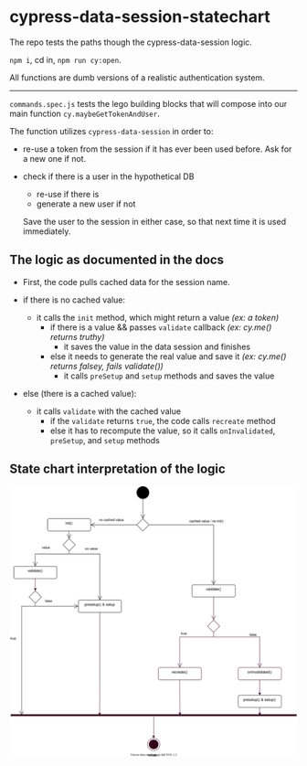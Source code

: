# cypress-data-session-statechart

The repo tests the paths though the cypress-data-session logic.

`npm i`, cd in, `npm run cy:open`.

All functions are dumb versions of a realistic authentication system.

---

`commands.spec.js` tests the lego building blocks that will compose into our main function `cy.maybeGetTokenAndUser`.

The function utilizes `cypress-data-session` in order to:

- re-use a token from the session if it has ever been used before. Ask for a new one if not.
- check if there is a user in the hypothetical DB

  - re-use if there is
  - generate a new user if not

  Save the user to the session in either case, so that next time it is used immediately.

## The logic as documented in the docs

- First, the code pulls cached data for the session name.

- if there is no cached value:

  - it calls the `init` method, which might return a value _(ex: a token)_
    - if there is a value && passes `validate` callback _(ex: cy.me() returns truthy)_
      - it saves the value in the data session and finishes
    - else it needs to generate the real value and save it _(ex: cy.me() returns falsey, fails validate())_
      - it calls `preSetup` and `setup` methods and saves the value

- else (there is a cached value):
  - it calls `validate` with the cached value
    - if the `validate` returns `true`, the code calls `recreate` method
    - else it has to recompute the value, so it calls `onInvalidated`, `preSetup`, and `setup` methods

## State chart interpretation of the logic

![image](cypress-data-session-flow.svg)
